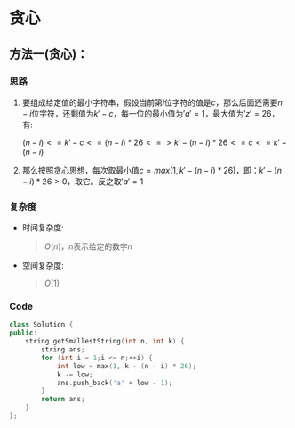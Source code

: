 # 贪心
## 方法一(贪心)：
### 思路
1. 要组成给定值的最小字符串，假设当前第$i$位字符的值是$c$，那么后面还需要$n-i$位字符，还剩值为${k}'-c$，每一位的最小值为$'a'=1$，最大值为$'z'=26$，有:
   
   $(n-i)<={k}'-c<=(n-i)*26 <=> {k}'-(n-i)*26<=c<={k}'-(n-i)$

2. 那么按照贪心思想，每次取最小值$c=max(1,{k}'-(n-i)*26)$，即：${k}'-(n-i)*26>0$，取它。反之取$'a'=1$
### 复杂度
- 时间复杂度:
  > $O(n)$，$n$表示给定的数字$n$
- 空间复杂度:
  > $O(1)$

### Code
```C++ []
class Solution {
public:
    string getSmallestString(int n, int k) {
        string ans;
        for (int i = 1;i <= n;++i) {
            int low = max(1, k - (n - i) * 26);
            k -= low;
            ans.push_back('a' + low - 1);
        }
        return ans;
    }
};
```